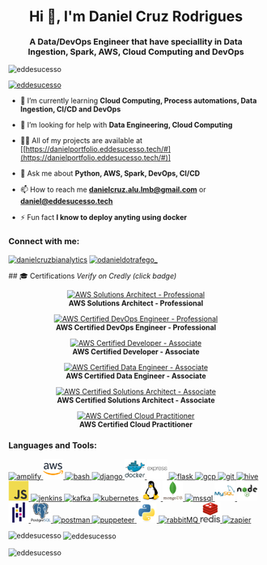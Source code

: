 <h1 align="center">Hi 👋, I'm Daniel Cruz Rodrigues</h1>
<h3 align="center">A Data/DevOps Engineer that have speciallity in Data Ingestion, Spark, AWS, Cloud Computing and DevOps</h3>

<p align="left"> <img src="https://komarev.com/ghpvc/?username=eddesucesso&label=Profile%20views&color=0e75b6&style=flat" alt="eddesucesso" /> </p>

<p align="left"> <a href="https://github.com/ryo-ma/github-profile-trophy"><img src="https://github-profile-trophy.vercel.app/?username=eddesucesso" alt="eddesucesso" /></a> </p>


- 🌱 I’m currently learning **Cloud Computing, Process automations, Data Ingestion, CI/CD and DevOps**

- 🤝 I’m looking for help with **Data Engineering, Cloud Computing**

- 👨‍💻 All of my projects are available at [[https://danielportfolio.eddesucesso.tech/#](https://danielportfolio.eddesucesso.tech/#)]

- 💬 Ask me about **Python, AWS, Spark, DevOps, CI/CD**

- 📫 How to reach me **danielcruz.alu.lmb@gmail.com** or **daniel@eddesucesso.tech**


- ⚡ Fun fact **I know to deploy anyting using docker**

<h3 align="left">Connect with me:</h3>
<p align="left">
<a href="https://linkedin.com/in/danielcruzbianalytics" target="blank"><img align="center" src="https://raw.githubusercontent.com/rahuldkjain/github-profile-readme-generator/master/src/images/icons/Social/linked-in-alt.svg" alt="danielcruzbianalytics" height="30" width="40" /></a>
<a href="https://instagram.com/odanieldotrafego_" target="blank"><img align="center" src="https://raw.githubusercontent.com/rahuldkjain/github-profile-readme-generator/master/src/images/icons/Social/instagram.svg" alt="odanieldotrafego_" height="30" width="40" /></a>
</p>
## 🎓 Certifications  
<i>Verify on Credly (click badge)</i>  

<p align="center">
  <a href="https://www.credly.com/badges/0f4ef3c5-2e70-4e70-961f-cd03c0e0c53a/public_url" target="_blank">
    <img src="https://images.credly.com/size/340x340/images/ba/7c/ba7c3cc4-91e0-4e7b-9a24-3afcf25301ea/image.png" alt="AWS Solutions Architect - Professional" width="120"/>
  </a>
  <br/>
  <b>AWS Solutions Architect - Professional</b>
</p>

<p align="center">
  <a href="https://www.credly.com/badges/7af67aee-bf90-43c3-9834-63c9664e186a/public_url" target="_blank">
    <img src="https://images.credly.com/size/340x340/images/0e/7f/0e7f26f1-3ff0-41a8-9a54-5a8b53a8cc1a/image.png" alt="AWS Certified DevOps Engineer - Professional" width="120"/>
  </a>
  <br/>
  <b>AWS Certified DevOps Engineer - Professional</b>
</p>

<p align="center">
  <a href="https://www.credly.com/badges/2ba5ea62-6225-4e59-88e4-74da517d27a1/public_url" target="_blank">
    <img src="https://images.credly.com/size/340x340/images/f0/8e/f08e36cc-64c3-4b9a-9ad3-7c1f7f0b81b1/image.png" alt="AWS Certified Developer - Associate" width="120"/>
  </a>
  <br/>
  <b>AWS Certified Developer - Associate</b>
</p>

<p align="center">
  <a href="https://www.credly.com/badges/941d12ad-8fd6-4397-9551-45e9ceac672f/public_url" target="_blank">
    <img src="https://images.credly.com/size/340x340/images/5a/78/5a7809c5-2c5f-4d74-84b9-79f6bc7c5a87/image.png" alt="AWS Certified Data Engineer - Associate" width="120"/>
  </a>
  <br/>
  <b>AWS Certified Data Engineer - Associate</b>
</p>

<p align="center">
  <a href="https://www.credly.com/badges/232d2535-0f76-41e6-a8c3-b34bc96e1867/public_url" target="_blank">
    <img src="https://images.credly.com/size/340x340/images/0d/8b/0d8b36bb-9e5e-4b9f-a46c-b15a9a1b1123/image.png" alt="AWS Certified Solutions Architect - Associate" width="120"/>
  </a>
  <br/>
  <b>AWS Certified Solutions Architect - Associate</b>
</p>

<p align="center">
  <a href="https://www.credly.com/badges/acb561b4-3241-4118-87cc-188a7471d1f7/public_url" target="_blank">
    <img src="https://images.credly.com/size/340x340/images/fd/5c/fd5cbe64-1c1b-41a4-8f89-646d4bb5b4a1/image.png" alt="AWS Certified Cloud Practitioner" width="120"/>
  </a>
  <br/>
  <b>AWS Certified Cloud Practitioner</b>
</p>

<h3 align="left">Languages and Tools:</h3>
<p align="left"> <a href="https://aws.amazon.com/amplify/" target="_blank" rel="noreferrer"> <img src="https://docs.amplify.aws/assets/logo-dark.svg" alt="amplify" width="40" height="40"/> </a> <a href="https://aws.amazon.com" target="_blank" rel="noreferrer"> <img src="https://raw.githubusercontent.com/devicons/devicon/master/icons/amazonwebservices/amazonwebservices-original-wordmark.svg" alt="aws" width="40" height="40"/> </a> <a href="https://www.gnu.org/software/bash/" target="_blank" rel="noreferrer"> <img src="https://www.vectorlogo.zone/logos/gnu_bash/gnu_bash-icon.svg" alt="bash" width="40" height="40"/> </a> <a href="https://www.djangoproject.com/" target="_blank" rel="noreferrer"> <img src="https://cdn.worldvectorlogo.com/logos/django.svg" alt="django" width="40" height="40"/> </a> <a href="https://www.docker.com/" target="_blank" rel="noreferrer"> <img src="https://raw.githubusercontent.com/devicons/devicon/master/icons/docker/docker-original-wordmark.svg" alt="docker" width="40" height="40"/> </a> <a href="https://expressjs.com" target="_blank" rel="noreferrer"> <img src="https://raw.githubusercontent.com/devicons/devicon/master/icons/express/express-original-wordmark.svg" alt="express" width="40" height="40"/> </a> <a href="https://flask.palletsprojects.com/" target="_blank" rel="noreferrer"> <img src="https://www.vectorlogo.zone/logos/pocoo_flask/pocoo_flask-icon.svg" alt="flask" width="40" height="40"/> </a> <a href="https://cloud.google.com" target="_blank" rel="noreferrer"> <img src="https://www.vectorlogo.zone/logos/google_cloud/google_cloud-icon.svg" alt="gcp" width="40" height="40"/> </a> <a href="https://git-scm.com/" target="_blank" rel="noreferrer"> <img src="https://www.vectorlogo.zone/logos/git-scm/git-scm-icon.svg" alt="git" width="40" height="40"/> </a> <a href="https://hive.apache.org/" target="_blank" rel="noreferrer"> <img src="https://www.vectorlogo.zone/logos/apache_hive/apache_hive-icon.svg" alt="hive" width="40" height="40"/> </a> <a href="https://developer.mozilla.org/en-US/docs/Web/JavaScript" target="_blank" rel="noreferrer"> <img src="https://raw.githubusercontent.com/devicons/devicon/master/icons/javascript/javascript-original.svg" alt="javascript" width="40" height="40"/> </a> <a href="https://www.jenkins.io" target="_blank" rel="noreferrer"> <img src="https://www.vectorlogo.zone/logos/jenkins/jenkins-icon.svg" alt="jenkins" width="40" height="40"/> </a> <a href="https://kafka.apache.org/" target="_blank" rel="noreferrer"> <img src="https://www.vectorlogo.zone/logos/apache_kafka/apache_kafka-icon.svg" alt="kafka" width="40" height="40"/> </a> <a href="https://kubernetes.io" target="_blank" rel="noreferrer"> <img src="https://www.vectorlogo.zone/logos/kubernetes/kubernetes-icon.svg" alt="kubernetes" width="40" height="40"/> </a> <a href="https://www.linux.org/" target="_blank" rel="noreferrer"> <img src="https://raw.githubusercontent.com/devicons/devicon/master/icons/linux/linux-original.svg" alt="linux" width="40" height="40"/> </a> <a href="https://www.mongodb.com/" target="_blank" rel="noreferrer"> <img src="https://raw.githubusercontent.com/devicons/devicon/master/icons/mongodb/mongodb-original-wordmark.svg" alt="mongodb" width="40" height="40"/> </a> <a href="https://www.microsoft.com/en-us/sql-server" target="_blank" rel="noreferrer"> <img src="https://www.svgrepo.com/show/303229/microsoft-sql-server-logo.svg" alt="mssql" width="40" height="40"/> </a> <a href="https://www.mysql.com/" target="_blank" rel="noreferrer"> <img src="https://raw.githubusercontent.com/devicons/devicon/master/icons/mysql/mysql-original-wordmark.svg" alt="mysql" width="40" height="40"/> </a> <a href="https://nodejs.org" target="_blank" rel="noreferrer"> <img src="https://raw.githubusercontent.com/devicons/devicon/master/icons/nodejs/nodejs-original-wordmark.svg" alt="nodejs" width="40" height="40"/> </a> <a href="https://pandas.pydata.org/" target="_blank" rel="noreferrer"> <img src="https://raw.githubusercontent.com/devicons/devicon/2ae2a900d2f041da66e950e4d48052658d850630/icons/pandas/pandas-original.svg" alt="pandas" width="40" height="40"/> </a> <a href="https://www.postgresql.org" target="_blank" rel="noreferrer"> <img src="https://raw.githubusercontent.com/devicons/devicon/master/icons/postgresql/postgresql-original-wordmark.svg" alt="postgresql" width="40" height="40"/> </a> <a href="https://postman.com" target="_blank" rel="noreferrer"> <img src="https://www.vectorlogo.zone/logos/getpostman/getpostman-icon.svg" alt="postman" width="40" height="40"/> </a> <a href="https://github.com/puppeteer/puppeteer" target="_blank" rel="noreferrer"> <img src="https://www.vectorlogo.zone/logos/pptrdev/pptrdev-official.svg" alt="puppeteer" width="40" height="40"/> </a> <a href="https://www.python.org" target="_blank" rel="noreferrer"> <img src="https://raw.githubusercontent.com/devicons/devicon/master/icons/python/python-original.svg" alt="python" width="40" height="40"/> </a> <a href="https://www.rabbitmq.com" target="_blank" rel="noreferrer"> <img src="https://www.vectorlogo.zone/logos/rabbitmq/rabbitmq-icon.svg" alt="rabbitMQ" width="40" height="40"/> </a> <a href="https://redis.io" target="_blank" rel="noreferrer"> <img src="https://raw.githubusercontent.com/devicons/devicon/master/icons/redis/redis-original-wordmark.svg" alt="redis" width="40" height="40"/> </a> <a href="https://zapier.com" target="_blank" rel="noreferrer"> <img src="https://www.vectorlogo.zone/logos/zapier/zapier-icon.svg" alt="zapier" width="40" height="40"/> </a> </p>

<p><img align="left" src="https://github-readme-stats.vercel.app/api/top-langs?username=eddesucesso&show_icons=true&locale=en&layout=compact" alt="eddesucesso" /></p>

<p>&nbsp;<img align="center" src="https://github-readme-stats.vercel.app/api?username=eddesucesso&show_icons=true&locale=en" alt="eddesucesso" /></p>

<p><img align="center" src="https://github-readme-streak-stats.herokuapp.com/?user=eddesucesso&" alt="eddesucesso" /></p>


